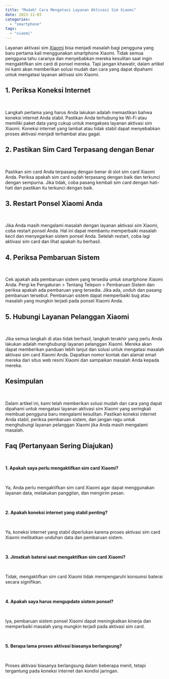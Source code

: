 ```yaml
---
title: "Mudah! Cara Mengatasi Layanan Aktivasi Sim Xiaomi"
date: 2023-11-03
categories: 
  - "smartphone"
tags: 
  - "xiaomi"
---
```


Layanan aktivasi sim [Xiaomi](https://ajiekusumadhany.com/gadget/smartphone/xiaomi/) bisa menjadi masalah bagi pengguna yang baru pertama kali menggunakan smartphone Xiaomi. Tidak semua pengguna tahu caranya dan menyebabkan mereka kesulitan saat ingin mengaktifkan sim card di ponsel mereka. Tapi jangan khawatir, dalam artikel ini kami akan memberikan solusi mudah dan cara yang dapat dipahami untuk mengatasi layanan aktivasi sim Xiaomi.

## 1\. Periksa Koneksi Internet

 

Langkah pertama yang harus Anda lakukan adalah memastikan bahwa koneksi internet Anda stabil. Pastikan Anda terhubung ke Wi-Fi atau memiliki paket data yang cukup untuk mengakses layanan aktivasi sim Xiaomi. Koneksi internet yang lambat atau tidak stabil dapat menyebabkan proses aktivasi menjadi terhambat atau gagal.

## 2\. Pastikan Sim Card Terpasang dengan Benar

 

Pastikan sim card Anda terpasang dengan benar di slot sim card Xiaomi Anda. Periksa apakah sim card sudah terpasang dengan baik dan terkunci dengan sempurna. Jika tidak, coba pasang kembali sim card dengan hati-hati dan pastikan itu terkunci dengan baik.

## 3\. Restart Ponsel Xiaomi Anda

 

Jika Anda masih mengalami masalah dengan layanan aktivasi sim Xiaomi, coba restart ponsel Anda. Hal ini dapat membantu memperbaiki masalah kecil dan menyegarkan sistem ponsel Anda. Setelah restart, coba lagi aktivasi sim card dan lihat apakah itu berhasil.

## 4\. Periksa Pembaruan Sistem

 

Cek apakah ada pembaruan sistem yang tersedia untuk smartphone Xiaomi Anda. Pergi ke Pengaturan > Tentang Telepon > Pembaruan Sistem dan periksa apakah ada pembaruan yang tersedia. Jika ada, unduh dan pasang pembaruan tersebut. Pembaruan sistem dapat memperbaiki bug atau masalah yang mungkin terjadi pada ponsel Xiaomi Anda.

## 5\. Hubungi Layanan Pelanggan Xiaomi

 

Jika semua langkah di atas tidak berhasil, langkah terakhir yang perlu Anda lakukan adalah menghubungi layanan pelanggan Xiaomi. Mereka akan dapat memberikan panduan lebih lanjut dan solusi untuk mengatasi masalah aktivasi sim card Xiaomi Anda. Dapatkan nomor kontak dan alamat email mereka dari situs web resmi Xiaomi dan sampaikan masalah Anda kepada mereka.

## Kesimpulan

 

Dalam artikel ini, kami telah memberikan solusi mudah dan cara yang dapat dipahami untuk mengatasi layanan aktivasi sim Xiaomi yang seringkali membuat pengguna baru mengalami kesulitan. Pastikan koneksi internet Anda stabil, periksa pembaruan sistem, dan jangan ragu untuk menghubungi layanan pelanggan Xiaomi jika Anda masih mengalami masalah.

## Faq (Pertanyaan Sering Diajukan)

 

**1\. Apakah saya perlu mengaktifkan sim card Xiaomi?**

 

Ya, Anda perlu mengaktifkan sim card Xiaomi agar dapat menggunakan layanan data, melakukan panggilan, dan mengirim pesan.

 

**2\. Apakah koneksi internet yang stabil penting?**

 

Ya, koneksi internet yang stabil diperlukan karena proses aktivasi sim card Xiaomi melibatkan unduhan data dan pembaruan sistem.

 

**3\. Jimatkah baterai saat mengaktifkan sim card Xiaomi?**

 

Tidak, mengaktifkan sim card Xiaomi tidak mempengaruhi konsumsi baterai secara signifikan.

 

**4\. Apakah saya harus mengupdate sistem ponsel?**

 

Iya, pembaruan sistem ponsel Xiaomi dapat meningkatkan kinerja dan memperbaiki masalah yang mungkin terjadi pada aktivasi sim card.

 

**5\. Berapa lama proses aktivasi biasanya berlangsung?**

 

Proses aktivasi biasanya berlangsung dalam beberapa menit, tetapi tergantung pada koneksi internet dan kondisi jaringan.
